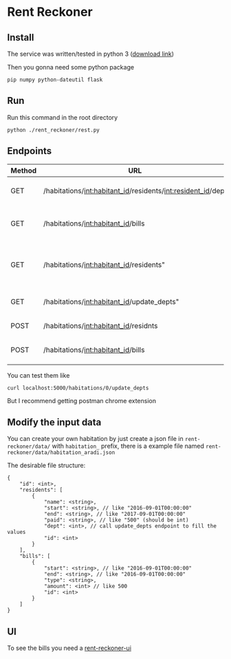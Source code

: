 # Rent Reckoner

## Install
The service was written/tested in python 3 ([download link](https://www.python.org/downloads/))

Then you gonna need some python package
```
pip numpy python-dateutil flask
```

## Run
Run this command in the root directory 
```
python ./rent_reckoner/rest.py
```

## Endpoints
|Method|URL|Parametes|Description|
|-|-|-|-|
|GET|/habitations/<int:habitant_id>/residents/<int:resident_id>/dept|-|gives back the resident dept|
|GET|/habitations/<int:habitant_id>/bills|-|gives back the bills in a ui desider format|
|GET|/habitations/<int:habitant_id>/residents"|-|gives back the residents in a ui desider format|
|GET|/habitations/<int:habitant_id>/update_depts"|-|update the residents depths|
|POST|/habitations/<int:habitant_id>/residnts|start, end, name|add new resident|
|POST|/habitations/<int:habitant_id>/bills|start, end, type, amount|add new bill|

You can test them like
```
curl localhost:5000/habitations/0/update_depts
```
But I recommend getting postman chrome extension

## Modify the input data
You can create your own habitation by just create a json file in `rent-reckoner/data/` with `habitation_` prefix, there is a example file named `rent-reckoner/data/habitation_aradi.json`

The desirable file structure:
```
{
    "id": <int>,
    "residents": [
        {
            "name": <string>,
            "start": <string>, // like "2016-09-01T00:00:00"
            "end": <string>, // like "2017-09-01T00:00:00"
            "paid": <string>, // like "500" (should be int)
            "dept": <int>, // call update_depts endpoint to fill the values
            "id": <int>
        }
    ],
    "bills": [
        {
            "start": <string>, // like "2016-09-01T00:00:00"
            "end": <string>, // like "2016-09-01T00:00:00"
            "type": <string>,
            "amount": <int> // like 500
            "id": <int>
        }
    ]
}
```

## UI
To see the bills you need a [rent-reckoner-ui](https://github.com/reveland/rent-reckoner-ui)
